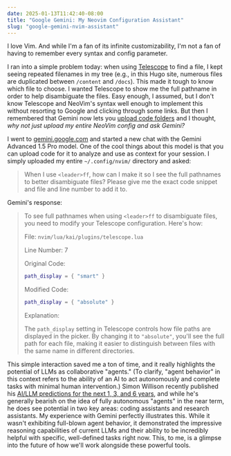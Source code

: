 ```yaml
---
date: 2025-01-13T11:42:40-08:00
title: "Google Gemini: My Neovim Configuration Assistant"
slug: "google-gemini-nvim-assistant"
---
```


I love Vim. And while I'm a fan of its infinite customizability, I'm not a fan of having to remember every syntax and config parameter.

I ran into a simple problem today: when using [Telescope](https://github.com/nvim-telescope/telescope.nvim) to find a file, I kept seeing repeated filenames in my tree (e.g., in this Hugo site, numerous files are duplicated between `/content` and `/docs`). This made it tough to know which file to choose. I wanted Telescope to show me the full pathname in order to help disambiguate the files. Easy enough, I assumed, but I don't know Telescope and NeoVim's syntax well enough to implement this without resorting to Google and clicking through some links. But then I remembered that Gemini now lets you [upload code folders](https://blog.google/products/gemini/google-gemini-learning-features/) and I thought, _why not just upload my entire NeoVim config and ask Gemini?_

I went to [gemini.google.com](https://gemini.google.com/) and started a new chat with the Gemini Advanced 1.5 Pro model. One of the cool things about this model is that you can upload code for it to analyze and use as context for your session. I simply uploaded my entire `~/.config/nvim/` directory and asked:

> When I use `<leader>ff`, how can I make it so I see the full pathnames to better disambiguate files? Please give me the exact code snippet and file and line number to add it to.

Gemini's response:

> To see full pathnames when using `<leader>ff` to disambiguate files, you need to modify your Telescope configuration. Here's how:
>
> File: `nvim/lua/kai/plugins/telescope.lua`
>
> Line Number: 7
>
> Original Code:
>
> ```lua
> path_display = { "smart" }
> ```
>
> Modified Code:
>
> ```lua
> path_display = { "absolute" }
> ```
>
> Explanation:
>
> The `path_display` setting in Telescope controls how file paths are displayed in the picker. By changing it to `"absolute"`, you'll see the full path for each file, making it easier to distinguish between files with the same name in different directories.

This simple interaction saved me a ton of time, and it really highlights the potential of LLMs as collaborative "agents." (To clarify, "agent behavior" in this context refers to the ability of an AI to act autonomously and complete tasks with minimal human intervention.) Simon Willison recently published his [AI/LLM predictions for the next 1, 3, and 6 years](https://simonwillison.net/2025/Jan/10/ai-predictions/), and while he's generally bearish on the idea of fully autonomous "agents" in the near term, he does see potential in two key areas: coding assistants and research assistants. My experience with Gemini perfectly illustrates this. While it wasn't exhibiting full-blown agent behavior, it demonstrated the impressive reasoning capabilities of current LLMs and their ability to be incredibly helpful with specific, well-defined tasks right now. This, to me, is a glimpse into the future of how we'll work alongside these powerful tools.
